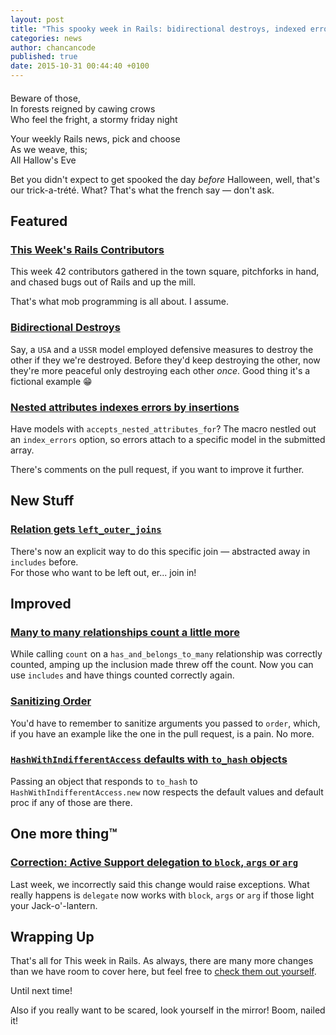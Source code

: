 ```yaml
---
layout: post
title: "This spooky week in Rails: bidirectional destroys, indexed errors and horror!"
categories: news
author: chancancode
published: true
date: 2015-10-31 00:44:40 +0100
---
```


#### 

Beware of those,  
In forests reigned by cawing crows  
Who feel the fright, a stormy friday night

Your weekly Rails news, pick and choose  
As we weave, this;  
All Hallow's Eve

Bet you didn't expect to get spooked the day _before_ Halloween, well, that's our trick-a-trété. What? That's what the french say — don't ask.

## Featured

### [This Week's Rails Contributors](http://contributors.rubyonrails.org/contributors/in-time-window/20151023-20151030)

This week 42 contributors gathered in the town square, pitchforks in hand, and chased bugs out of Rails and up the mill.

That's what mob programming is all about. I assume.

### [Bidirectional Destroys](https://github.com/rails/rails/pull/18548)

Say, a `USA` and a `USSR` model employed defensive measures to destroy the other if they we're destroyed. Before they'd keep destroying the other, now they're more peaceful only destroying each other _once_. Good thing it's a fictional example 😁

### [Nested attributes indexes errors by insertions](https://github.com/rails/rails/pull/19686)

Have models with `accepts_nested_attributes_for`? The macro nestled out an `index_errors` option, so errors attach to a specific model in the submitted array.

There's comments on the pull request, if you want to improve it further.

## New Stuff

### [Relation gets `left_outer_joins`](https://github.com/rails/rails/pull/12071)

There's now an explicit way to do this specific join — abstracted away in `includes` before.  
For those who want to be left out, er... join in!

## Improved

### [Many to many relationships count a little more](https://github.com/rails/rails/pull/18383)

While calling `count` on a `has_and_belongs_to_many` relationship was correctly counted, amping up the inclusion made threw off the count. Now you can use `includes` and have things counted correctly again.

### [Sanitizing Order](https://github.com/rails/rails/pull/13008)

You'd have to remember to sanitize arguments you passed to `order`, which, if you have an example like the one in the pull request, is a pain. No more.

### [`HashWithIndifferentAccess` defaults with `to_hash` objects](https://github.com/rails/rails/pull/16357)

Passing an object that responds to `to_hash` to `HashWithIndifferentAccess.new` now respects the default values and default proc if any of those are there.

## One more thing™

### [Correction: Active Support delegation to `block`, `args` or `arg`](https://github.com/rails/rails/pull/21302)

Last week, we incorrectly said this change would raise exceptions. What really happens is `delegate` now works with `block`, `args` or `arg` if those light your Jack-o'-lantern.

## Wrapping Up

That's all for This week in Rails. As always, there are many more changes than we have room to cover here, but feel free to [check them out yourself](https://github.com/rails/rails/compare/master@%7B2015-10-23%7D...@%7B2015-10-30%7D).

Until next time!

Also if you really want to be scared, look yourself in the mirror! Boom, nailed it!

